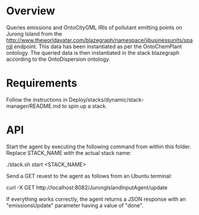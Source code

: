# Overview
Queries emissions and OntoCityGML IRIs of pollutant emitting points on Jurong Island from the http://www.theworldavatar.com/blazegraph/namespace/jibusinessunits/sparql endpoint. This data has been instantiated as per the OntoChemPlant ontology. The queried data is then instantiated in the stack blazegraph according to the OntoDispersion ontology. 

# Requirements
Follow the instructions in Deploy/stacks/dynamic/stack-manager/README.md to spin up a stack.

# API
Start the agent by executing the following command from within this folder. Replace STACK_NAME with the actual stack name:

./stack.sh start <STACK_NAME>

Send a GET reuest to the agent as follows from an Ubuntu terminal:

curl -X GET http://localhost:8082/JurongIslandInputAgent/update

If everything works correctly, the agent returns a JSON response with an "emissionsUpdate" parameter having a value of "done". 